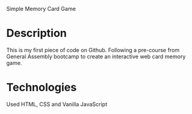 Simple Memory Card Game

# Description

This is my first piece of code on Github. Following a pre-course from General Assembly bootcamp to create an interactive web card memory game.

# Technologies

Used HTML, CSS and Vanilla JavaScript
